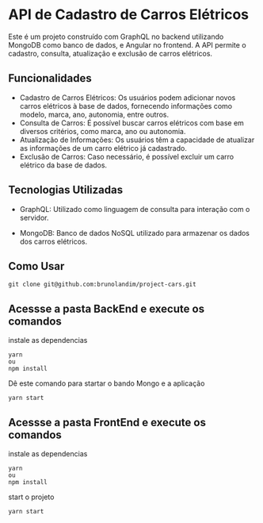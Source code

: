 
# API de Cadastro de Carros Elétricos

Este é um projeto construído com GraphQL no backend utilizando MongoDB como banco de dados, e Angular no frontend. A API permite o cadastro, consulta, atualização e exclusão de carros elétricos.

## Funcionalidades

 - Cadastro de Carros Elétricos: Os usuários podem adicionar novos carros elétricos à base de dados, fornecendo informações como modelo, marca, ano, autonomia, entre outros.
 - Consulta de Carros: É possível buscar carros elétricos com base em diversos critérios, como marca, ano ou autonomia.
 - Atualização de Informações: Os usuários têm a capacidade de atualizar as informações de um carro elétrico já cadastrado.
 - Exclusão de Carros: Caso necessário, é possível excluir um carro elétrico da base de dados.

## Tecnologias Utilizadas
 - GraphQL: Utilizado como linguagem de consulta para interação com o servidor.

 - MongoDB: Banco de dados NoSQL utilizado para armazenar os dados dos carros elétricos.
## Como Usar

```
git clone git@github.com:brunolandim/project-cars.git
```

## Acessse a pasta BackEnd e execute os comandos

instale as dependencias
```
yarn
ou 
npm install
```

Dê este comando para startar o bando Mongo e a aplicação

```
yarn start
```


## Acessse a pasta FrontEnd e execute os comandos 


instale as dependencias
```
yarn
ou 
npm install
```

start o projeto
```
yarn start
```